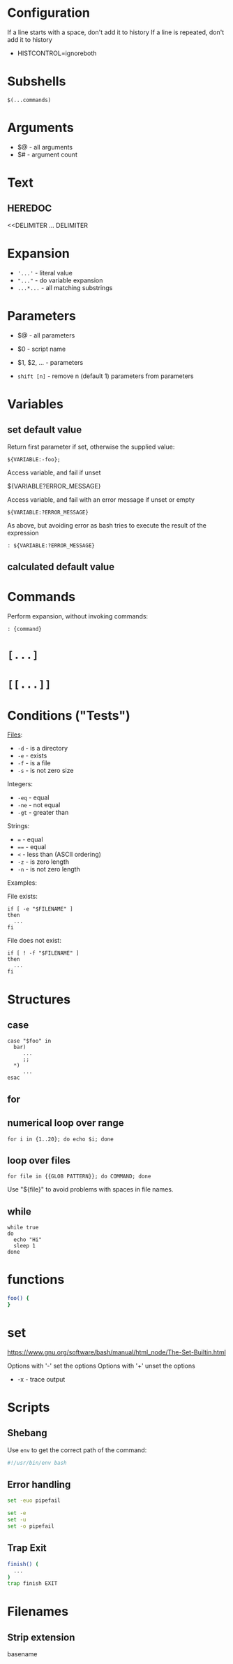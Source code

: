 # Configuration

If a line starts with a space, don't add it to history
If a line is repeated, don't add it to history

* HISTCONTROL=ignoreboth

# Subshells

```
$(...commands)
```

# Arguments

* $@ - all arguments
* $# - argument count

# Text

## HEREDOC

<<DELIMITER
...
DELIMITER

# Expansion

* `'...'` - literal value
* `"..."` - do variable expansion
* `...*...` - all matching substrings

# Parameters

* $@ - all parameters
* $0 - script name
* $1, $2, ... - parameters

* `shift [n]` - remove n (default 1) parameters from parameters

# Variables

## set default value

Return first parameter if set, otherwise the supplied value:

```
${VARIABLE:-foo};
```

Access variable, and fail if unset

${VARIABLE?ERROR_MESSAGE}

Access variable, and fail with an error message if unset or empty

```
${VARIABLE:?ERROR_MESSAGE}
```

As above, but avoiding error as bash tries to execute the result of the expression
```
: ${VARIABLE:?ERROR_MESSAGE}
```

## calculated default value

# Commands

Perform expansion, without invoking commands:

```
: {command}
```

# `[...]`


# `[[...]]`


# Conditions ("Tests")

[Files](http://tldp.org/LDP/abs/html/fto.html):

* `-d` - is a directory
* `-e` - exists
* `-f` - is a file
* `-s` - is not zero size

Integers:

* `-eq` - equal
* `-ne` - not equal
* `-gt` - greater than

Strings:

* `=` - equal
* `==` - equal
* `<` - less than (ASCII ordering)
* `-z` - is zero length
* `-n` - is not zero length

Examples:

File exists:

```
if [ -e "$FILENAME" ]
then
  ...
fi
```

File does not exist:

```
if [ ! -f "$FILENAME" ]
then
  ...
fi
```

# Structures

## case

```
case "$foo" in
  bar)
     ...
     ;;
  *)
     ...
esac
```

## for

## numerical loop over range

```
for i in {1..20}; do echo $i; done
```

## loop over files

```
for file in {{GLOB PATTERN}}; do COMMAND; done
```

Use "${file}" to avoid problems with spaces in file names.

## while

```
while true
do
  echo "Hi"
  sleep 1
done
```

# functions

```sh
foo() {
}
```

# set

https://www.gnu.org/software/bash/manual/html_node/The-Set-Builtin.html

Options with '-' set the options
Options with '+' unset the options

* -x - trace output

# Scripts

## Shebang

Use `env` to get the correct path of the command:

```sh
#!/usr/bin/env bash
```

## Error handling

```sh
set -euo pipefail
```

```sh
set -e
set -u
set -o pipefail
```

## Trap Exit

```bash
finish() (
  ...
)
trap finish EXIT
```

# Filenames

## Strip extension

basename
